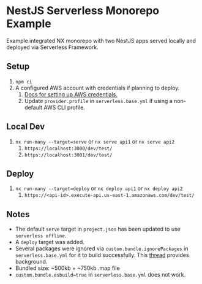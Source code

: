 # NestJS Serverless Monorepo Example

Example integrated NX monorepo with two NestJS apps served locally and deployed via Serverless Framework.

## Setup
1. `npm ci`
2. A configured AWS account with credentials if planning to deploy.
   1. [Docs for setting up AWS credentials.](https://docs.aws.amazon.com/cli/latest/userguide/cli-configure-files)
   2. Update `provider.profile` in `serverless.base.yml` if using a non-default AWS CLI profile.

## Local Dev
1. `nx run-many --target=serve` or `nx serve api1` or `nx serve api2`
   1. `https://localhost:3000/dev/test/`
   2. `https://localhost:3001/dev/test/`

## Deploy
1. `nx run-many --target=deploy` or `nx deploy api1` or `nx deploy api2`
   1. `https://<api-id>.execute-api.us-east-1.amazonaws.com/dev/test/`

## Notes
* The default `serve` target in `project.json` has been updated to use `serverless offline`.
* A `deploy` target was added.
* Several packages were ignored via `custom.bundle.ignorePackages` in `serverless.base.yml` for it to build successfully. This [thread](https://github.com/nestjs/nest/issues/1706) provides background.
* Bundled size: ~500kb + ~750kb .map file
* `custom.bundle.esbuild=true` in `serverless.base.yml` does not work.
